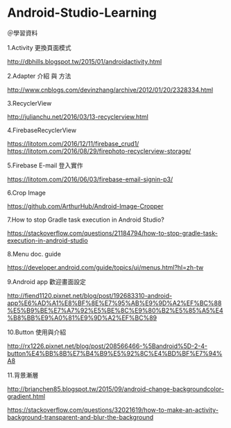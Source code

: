 # Android-Studio-Learning

＠學習資料

1.Activity 更換頁面模式

http://dbhills.blogspot.tw/2015/01/androidactivity.html


2.Adapter 介紹 與 方法

http://www.cnblogs.com/devinzhang/archive/2012/01/20/2328334.html


3.RecyclerView

http://julianchu.net/2016/03/13-recyclerview.html

4.FirebaseRecyclerView

https://litotom.com/2016/12/11/firebase_crud1/
https://litotom.com/2016/08/29/firephoto-recyclerview-storage/

5.Firebase E-mail 登入實作

https://litotom.com/2016/06/03/firebase-email-signin-p3/

6.Crop Image

https://github.com/ArthurHub/Android-Image-Cropper

7.How to stop Gradle task execution in Android Studio?

https://stackoverflow.com/questions/21184794/how-to-stop-gradle-task-execution-in-android-studio

8.Menu doc. guide

https://developer.android.com/guide/topics/ui/menus.html?hl=zh-tw

9.Android app 歡迎畫面設定

http://fiend1120.pixnet.net/blog/post/192683310-android-app%E6%AD%A1%E8%BF%8E%E7%95%AB%E9%9D%A2%EF%BC%88%E5%B9%BE%E7%A7%92%E5%BE%8C%E9%80%B2%E5%85%A5%E4%B8%BB%E9%A0%81%E9%9D%A2%EF%BC%89

10.Button 使用與介紹

http://rx1226.pixnet.net/blog/post/208566466-%5Bandroid%5D-2-4-button%E4%BB%8B%E7%B4%B9%E5%92%8C%E4%BD%BF%E7%94%A8

11.背景漸層

http://brianchen85.blogspot.tw/2015/09/android-change-backgroundcolor-gradient.html

https://stackoverflow.com/questions/32021619/how-to-make-an-activity-background-transparent-and-blur-the-background

